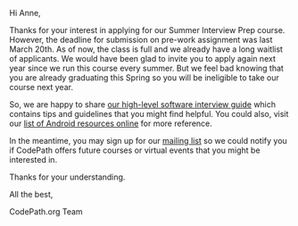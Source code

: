 Hi Anne,

Thanks for your interest in applying for our Summer Interview Prep course. However, the deadline for submission on pre-work assignment was last March 20th. As of now, the class is full and we already have a long waitlist of applicants. We would have been glad to invite you to apply again next year since we run this course every summer. But we feel bad knowing that you are already graduating this Spring so you will be ineligible to take our course next year.

So, we are happy to share [our high-level software interview guide](http://tinyurl.com/codepathinterviewguide) which contains tips and guidelines that you might find helpful. You could also, visit our [list of Android resources online](http://guides.codepath.com/android/Beginning-Android-Resources#beginning-android-resources) for more reference.

In the meantime, you may sign up for our [mailing list](https://share.hsforms.com/1eg_EOoQpR4ObU4s8fUES2Q36gst) so we could notify you if CodePath offers future courses or virtual events that you might be interested in.

Thanks for your understanding.

All the best,

CodePath.org Team

